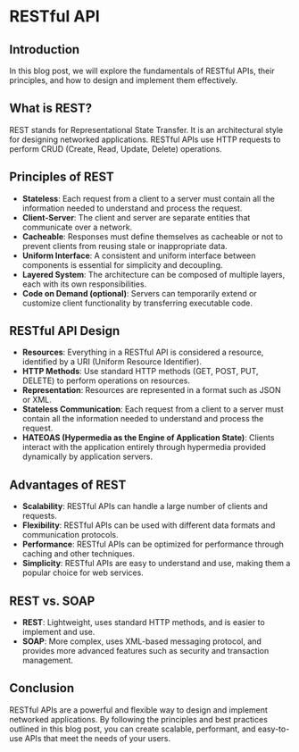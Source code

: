 # RESTful API

## Introduction
In this blog post, we will explore the fundamentals of RESTful APIs, their principles, and how to design and implement them effectively.

## What is REST?
REST stands for Representational State Transfer. It is an architectural style for designing networked applications. RESTful APIs use HTTP requests to perform CRUD (Create, Read, Update, Delete) operations.

## Principles of REST
- **Stateless**: Each request from a client to a server must contain all the information needed to understand and process the request.
- **Client-Server**: The client and server are separate entities that communicate over a network.
- **Cacheable**: Responses must define themselves as cacheable or not to prevent clients from reusing stale or inappropriate data.
- **Uniform Interface**: A consistent and uniform interface between components is essential for simplicity and decoupling.
- **Layered System**: The architecture can be composed of multiple layers, each with its own responsibilities.
- **Code on Demand (optional)**: Servers can temporarily extend or customize client functionality by transferring executable code.

## RESTful API Design
- **Resources**: Everything in a RESTful API is considered a resource, identified by a URI (Uniform Resource Identifier).
- **HTTP Methods**: Use standard HTTP methods (GET, POST, PUT, DELETE) to perform operations on resources.
- **Representation**: Resources are represented in a format such as JSON or XML.
- **Stateless Communication**: Each request from a client to a server must contain all the information needed to understand and process the request.
- **HATEOAS (Hypermedia as the Engine of Application State)**: Clients interact with the application entirely through hypermedia provided dynamically by application servers.

## Advantages of REST
- **Scalability**: RESTful APIs can handle a large number of clients and requests.
- **Flexibility**: RESTful APIs can be used with different data formats and communication protocols.
- **Performance**: RESTful APIs can be optimized for performance through caching and other techniques.
- **Simplicity**: RESTful APIs are easy to understand and use, making them a popular choice for web services.

## REST vs. SOAP
- **REST**: Lightweight, uses standard HTTP methods, and is easier to implement and use.
- **SOAP**: More complex, uses XML-based messaging protocol, and provides more advanced features such as security and transaction management.

## Conclusion
RESTful APIs are a powerful and flexible way to design and implement networked applications. By following the principles and best practices outlined in this blog post, you can create scalable, performant, and easy-to-use APIs that meet the needs of your users.
